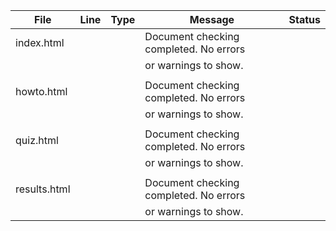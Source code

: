 | File                | Line | Type    | Message                                   | Status |
|---------------------|------|---------|-------------------------------------------|--------|
| index.html          |      |         | Document checking completed. No errors    |        |
|                     |      |         | or warnings to show.                      |        |
|                     |      |         |                                           |        | 
| howto.html          |      |         | Document checking completed. No errors    |        |
|                     |      |         | or warnings to show.                      |        |
|                     |      |         |                                           |        |
| quiz.html           |      |         | Document checking completed. No errors    |        |
|                     |      |         | or warnings to show.                      |        |
|                     |      |         |                                           |        |
| results.html        |      |         | Document checking completed. No errors    |        |
|                     |      |         | or warnings to show.                      |        |